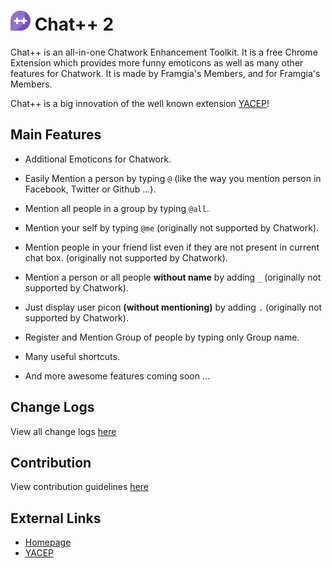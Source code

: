 ![chatpp](./src/icon32.png) Chat++ 2
=================

Chat++ is an all-in-one Chatwork Enhancement Toolkit.
It is a free Chrome Extension which provides more funny emoticons as well as many other features for Chatwork. 
It is made by Framgia's Members, and for Framgia's Members.

Chat++ is a big innovation of the well known extension [YACEP](https://github.com/wataridori/yacep)!


Main Features
--------------

* Additional Emoticons for Chatwork.

* Easily Mention a person by typing `@` (like the way you mention person in Facebook, Twitter or Github ...).

* Mention all people in a group by typing `@all`.

* Mention your self by typing `@me` (originally not supported by Chatwork).

* Mention people in your friend list even if they are not present in current chat box. (originally not supported by Chatwork).

* Mention a person or all people __without name__ by adding `_` (originally not supported by Chatwork).

* Just display user picon __(without mentioning)__ by adding `.` (originally not supported by Chatwork).

* Register and Mention Group of people by typing only Group name.

* Many useful shortcuts.

* And more awesome features coming soon ...


Change Logs
--------------
View all change logs [here](./changelogs.md)

Contribution
--------------
View contribution guidelines [here](./CONTRIBUTING.md)

External Links
--------------

* [Homepage](http://chatpp.thangtd.com)
* [YACEP](https://github.com/wataridori/yacep)

